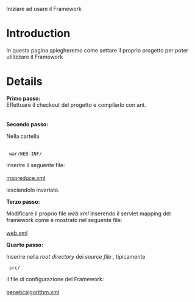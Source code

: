 Iniziare ad usare il Framework

# Introduction #

In questa pagina spiegheremo come settare il proprio progetto per poter utilizzare il Framework


# Details #

<b>Primo passo: </b> <br>
Effettuare il checkout del progetto e compilarlo con ant.<br>
<br>
<br>
<b>Secondo passo: </b> <br>

Nella cartella<br>
<br>
<pre><code> war/WEB-INF/ </code></pre>

inserire il seguente file:<br>
<br>
<a href='http://code.google.com/p/appengine-geneticalgorithm-framework/source/browse/trunk/geneticalgorithmframework/war/WEB-INF/mapreduce.xml'> mapreduce.xml </a>

lasciandolo invariato. <br>

<b> Terzo passo: </b> <br>

Modificare il proprio file <i> web.xml </i> inserendo il servlet mapping del framework come è mostrato nel seguente file:<br>
<br>
<a href='http://code.google.com/p/appengine-geneticalgorithm-framework/source/browse/trunk/geneticalgorithmframework/war/WEB-INF/web.xml'> web.xml </a>

<b> Quarto passo: </b> <br>

Inserire nella <i>root directory</i> dei <i>source file </i>, tipicamente <pre><code> src/ </code></pre> il file di configurazione del Framework:<br>
<br>
<a href='http://code.google.com/p/appengine-geneticalgorithm-framework/source/browse/trunk/geneticalgorithmframework/exemple/geneticalgorithm.xml'> geneticalgorithm.xml </a>